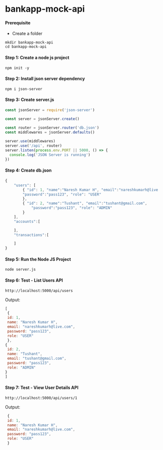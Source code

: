 # bankapp-mock-api

#### Prerequisite
* Create a folder
```
mkdir bankapp-mock-api
cd bankapp-mock-api
```

#### Step 1: Create a node js project
```
npm init -y
```

#### Step 2: Install json server dependency
```
npm i json-server

```

#### Step 3: Create server.js
```js
const jsonServer = require('json-server')

const server = jsonServer.create()

const router = jsonServer.router('db.json')
const middlewares = jsonServer.defaults()
 
server.use(middlewares)
server.use('/api', router)
server.listen(process.env.PORT || 5000, () => {
  console.log('JSON Server is running')
})


```


#### Step 4: Create db.json
```js
{
    "users": [
        { "id": 1, "name":"Naresh Kumar H", "email":"nareshkumarh@live.com", 
        "password":"pass123", "role": "USER"
        },
        { "id": 2, "name":"Tushant", "email":"tushant@gmail.com", 
            "password":"pass123", "role": "ADMIN"
        }
    ],
    "accounts":[

    ],
    "transactions":[

    ]
}
```

#### Step 5: Run the Node JS Project
```
node server.js
```

#### Step 6: Test - List Users API 
```
http://localhost:5000/api/users
```

Output:
```js
[
 {
 id: 1,
 name: "Naresh Kumar H",
 email: "nareshkumarh@live.com",
 password: "pass123",
 role: "USER"
 },
{
 id: 2,
 name: "Tushant",
 email: "tushant@gmail.com",
 password: "pass123",
 role: "ADMIN"
}
]
```

#### Step 7: Test - View User Details API 
```
http://localhost:5000/api/users/1
```

Output:
```js
 {
 id: 1,
 name: "Naresh Kumar H",
 email: "nareshkumarh@live.com",
 password: "pass123",
 role: "USER"
 }
```
